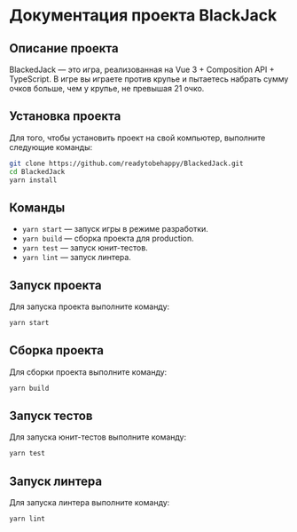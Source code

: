 # Документация проекта BlackJack
## Описание проекта

BlackedJack — это игра, реализованная на Vue 3 + Composition API + TypeScript. В игре вы играете против крупье и пытаетесь набрать сумму очков больше, чем у крупье, не превышая 21 очко.

## Установка проекта

Для того, чтобы установить проект на свой компьютер, выполните следующие команды:
```bash
git clone https://github.com/readytobehappy/BlackedJack.git
cd BlackedJack
yarn install
```

## Команды
* `yarn start` — запуск игры в режиме разработки.
* `yarn build` — сборка проекта для production.
* `yarn test` — запуск юнит-тестов.
* `yarn lint` — запуск линтера.

## Запуск проекта

Для запуска проекта выполните команду:
```bash
yarn start
```

## Сборка проекта

Для сборки проекта выполните команду:
```bash
yarn build
```

## Запуск тестов

Для запуска юнит-тестов выполните команду:
```bash
yarn test
```

## Запуск линтера

Для запуска линтера выполните команду:
```bash
yarn lint
```
